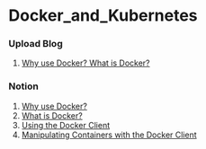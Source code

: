 # Docker_and_Kubernetes

### Upload Blog ###
1. [Why use Docker? What is Docker?]()

### Notion ###
1. [Why use Docker?](https://zigzag-manicure-22b.notion.site/why-use-docker-1e710d0f5a1946bbb7e5de046773b110)
2. [What is Docker?](https://zigzag-manicure-22b.notion.site/What-is-Docker-67bff102b59347e59cb1570438bc7db6)
3. [Using the Docker Client](https://zigzag-manicure-22b.notion.site/Using-the-Docker-Client-3635cd8a32cc42b382f7a6dbcde5359a)
4. [Manipulating Containers with the Docker Client](https://zigzag-manicure-22b.notion.site/Manipulating-Containers-with-the-Docker-Client-9e9c7350f8814397a2746d73607ac292)
